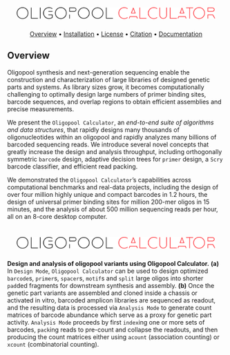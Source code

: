 <h1 align="center">
    <a href="https://github.com/ayaanhossain/oligopool/">
        <img src="https://raw.githubusercontent.com/ayaanhossain/repfmt/main/oligopool/img/logo.svg"  alt="Oligopool Calculator" width="460" class="center"/>
    </a>
</h1>

<p align="center">
  <a href="#Overview">Overview</a> •
  <a href="#Installation">Installation</a> •
  <a href="#License">License</a> •
  <a href="#Citation">Citation</a> •
  <a href="https://github.com/ayaanhossain/oligopool/blob/master/docs/DOCS.md">Documentation</a>
</p>

## Overview

Oligopool synthesis and next-generation sequencing enable the construction and characterization of large libraries of designed genetic parts and systems. As library sizes grow, it becomes computationally challenging to optimally design large numbers of primer binding sites, barcode sequences, and overlap regions to obtain efficient assemblies and precise measurements.

We present the `Oligopool Calculator`, an *end-to-end suite of algorithms and data structures*, that rapidly designs many thousands of oligonucleotides within an oligopool and rapidly analyzes many billions of barcoded sequencing reads. We introduce several novel concepts that greatly increase the design and analysis throughput, including orthogonally symmetric `barcode` design, adaptive decision trees for `primer` design, a `Scry` barcode classifier, and efficient read packing.

We demonstrated the `Oligopool Calculator`’s capabilities across computational benchmarks and real-data projects, including the design of over four million highly unique and compact barcodes in 1.2 hours, the design of universal primer binding sites for million 200-mer oligos in 15 minutes, and the analysis of about 500 million sequencing reads per hour, all on an 8-core desktop computer.

<h1 align="center">
    <a href="https://github.com/ayaanhossain/oligopool/">
        <img src="https://raw.githubusercontent.com/ayaanhossain/repfmt/main/oligopool/img/logo.svg"  alt="Oligopool Calculator Workflow" width="460" class="center"/>
    </a>
</h1>

**Design and analysis of oligopool variants using Oligopool Calculator.** **(a)** In `Design Mode`, `Oligopool Calculator` can be used to design optimized `barcode`s, `primer`s, `spacer`s, `motif`s and `split` large oligos into shorter `pad`ded fragments for downstream synthesis and assembly. **(b)** Once the genetic part variants are assembled and cloned inside a chassis or activated in vitro, barcoded amplicon libraries are sequenced as readout, and the resulting data is processed via `Analysis Mode` to generate count matrices of barcode abundance which serve as a proxy for genetic part activity. `Analysis Mode` proceeds by first `index`ing one or more sets of barcodes, `pack`ing reads to pre-count and collapse the readouts, and then producing the count matrices either using `acount` (association counting) or `xcount` (combinatorial counting).